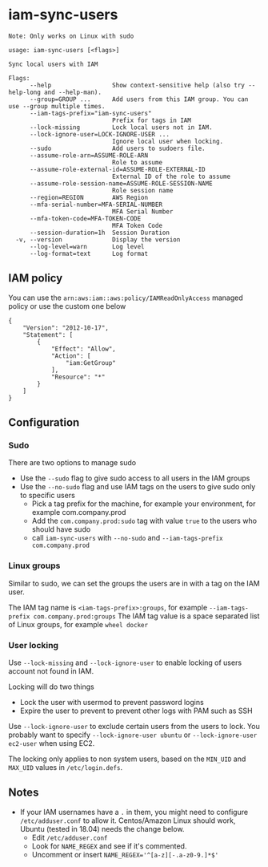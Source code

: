 # iam-sync-users

```
Note: Only works on Linux with sudo
```

```
usage: iam-sync-users [<flags>]

Sync local users with IAM

Flags:
      --help                 Show context-sensitive help (also try --help-long and --help-man).
      --group=GROUP ...      Add users from this IAM group. You can use --group multiple times.
      --iam-tags-prefix="iam-sync-users"  
                             Prefix for tags in IAM
      --lock-missing         Lock local users not in IAM.
      --lock-ignore-user=LOCK-IGNORE-USER ...  
                             Ignore local user when locking.
      --sudo                 Add users to sudoers file.
      --assume-role-arn=ASSUME-ROLE-ARN  
                             Role to assume
      --assume-role-external-id=ASSUME-ROLE-EXTERNAL-ID  
                             External ID of the role to assume
      --assume-role-session-name=ASSUME-ROLE-SESSION-NAME  
                             Role session name
      --region=REGION        AWS Region
      --mfa-serial-number=MFA-SERIAL-NUMBER  
                             MFA Serial Number
      --mfa-token-code=MFA-TOKEN-CODE  
                             MFA Token Code
      --session-duration=1h  Session Duration
  -v, --version              Display the version
      --log-level=warn       Log level
      --log-format=text      Log format

```

## IAM policy

You can use the `arn:aws:iam::aws:policy/IAMReadOnlyAccess` managed policy or use the custom one below

```
{
    "Version": "2012-10-17",
    "Statement": [
        {
            "Effect": "Allow",
            "Action": [
                "iam:GetGroup"
            ],
            "Resource": "*"
        }
    ]
}
```


## Configuration

### Sudo

There are two options to manage sudo
* Use the `--sudo` flag to give sudo access to all users in the IAM groups
* Use the `--no-sudo` flag and use IAM tags on the users to give sudo only to specific users
  * Pick a tag prefix for the machine, for example your environment, for example com.company.prod
  * Add the `com.company.prod:sudo` tag with value `true` to the users who should have sudo
  * call `iam-sync-users` with `--no-sudo` and `--iam-tags-prefix com.company.prod`

### Linux groups

Similar to sudo, we can set the groups the users are in with a tag on the IAM user.

The IAM tag name is `<iam-tags-prefix>:groups`, for example `--iam-tags-prefix com.company.prod:groups`
The IAM tag value is a space separated list of Linux groups, for example `wheel docker`

### User locking

Use `--lock-missing` and `--lock-ignore-user` to enable locking of users account not found in IAM.

Locking will do two things
- Lock the user with usermod to prevent password logins
- Expire the user to prevent to prevent other logs with PAM such as SSH

Use `--lock-ignore-user` to exclude certain users from the users to lock. You probably want to specify `--lock-ignore-user ubuntu` or `--lock-ignore-user ec2-user` when using EC2.

The locking only applies to non system users, based on the `MIN_UID` and `MAX_UID` values in `/etc/login.defs`.

## Notes

* If your IAM usernames have a `.` in them, you might need to configure `/etc/adduser.conf` to allow it. Centos/Amazon Linux should work, Ubuntu (tested in 18.04) needs the change below.
  * Edit `/etc/adduser.conf`
  * Look for `NAME_REGEX` and see if it's commented.
  * Uncomment or insert ```NAME_REGEX='^[a-z][-.a-z0-9.]*$'```
